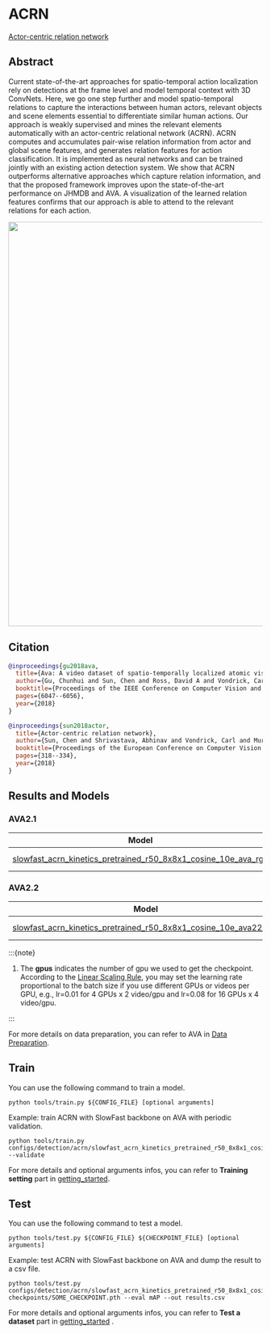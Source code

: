 # ACRN

[Actor-centric relation network](https://openaccess.thecvf.com/content_ECCV_2018/html/Chen_Sun_Actor-centric_Relation_Network_ECCV_2018_paper.html)

<!-- [ALGORITHM] -->

## Abstract

<!-- [ABSTRACT] -->

Current state-of-the-art approaches for spatio-temporal action localization rely on detections at the frame level and model temporal context with 3D ConvNets. Here, we go one step further and model spatio-temporal relations to capture the interactions between human actors, relevant objects and scene elements essential to differentiate similar human actions. Our approach is weakly supervised and mines the relevant elements automatically with an actor-centric relational network (ACRN). ACRN computes and accumulates pair-wise relation information from actor and global scene features, and generates relation features for action classification. It is implemented as neural networks and can be trained jointly with an existing action detection system. We show that ACRN outperforms alternative approaches which capture relation information, and that the proposed framework improves upon the state-of-the-art performance on JHMDB and AVA. A visualization of the learned relation features confirms that our approach is able to attend to the relevant relations for each action.

<!-- [IMAGE] -->
<div align=center>
<img src="https://user-images.githubusercontent.com/34324155/142996406-09ac1b09-2a9e-478c-9035-5fe7a80bc80b.png" width="800"/>
</div>

## Citation

<!-- [DATASET] -->

```BibTeX
@inproceedings{gu2018ava,
  title={Ava: A video dataset of spatio-temporally localized atomic visual actions},
  author={Gu, Chunhui and Sun, Chen and Ross, David A and Vondrick, Carl and Pantofaru, Caroline and Li, Yeqing and Vijayanarasimhan, Sudheendra and Toderici, George and Ricco, Susanna and Sukthankar, Rahul and others},
  booktitle={Proceedings of the IEEE Conference on Computer Vision and Pattern Recognition},
  pages={6047--6056},
  year={2018}
}
```

```BibTeX
@inproceedings{sun2018actor,
  title={Actor-centric relation network},
  author={Sun, Chen and Shrivastava, Abhinav and Vondrick, Carl and Murphy, Kevin and Sukthankar, Rahul and Schmid, Cordelia},
  booktitle={Proceedings of the European Conference on Computer Vision (ECCV)},
  pages={318--334},
  year={2018}
}
```

## Results and Models

### AVA2.1

|                            Model                             | Modality |  Pretrained  | Backbone | Input | gpus | mAP  |                             log                              |                             json                             |                             ckpt                             |
| :----------------------------------------------------------: | :------: | :----------: | :------: | :---: | :--: | :--: | :----------------------------------------------------------: | :----------------------------------------------------------: | :----------------------------------------------------------: |
| [slowfast_acrn_kinetics_pretrained_r50_8x8x1_cosine_10e_ava_rgb](/configs/detection/acrn/slowfast_acrn_kinetics_pretrained_r50_8x8x1_cosine_10e_ava_rgb.py) |   RGB    | Kinetics-400 | ResNet50 | 32x2  |  8   | 27.1 | [log](https://download.openmmlab.com/mmaction/detection/acrn/slowfast_acrn_kinetics_pretrained_r50_8x8x1_cosine_10e_ava_rgb/slowfast_acrn_kinetics_pretrained_r50_8x8x1_cosine_10e_ava_rgb.log) | [json](https://download.openmmlab.com/mmaction/detection/acrn/slowfast_acrn_kinetics_pretrained_r50_8x8x1_cosine_10e_ava_rgb/slowfast_acrn_kinetics_pretrained_r50_8x8x1_cosine_10e_ava_rgb.json) | [ckpt](https://download.openmmlab.com/mmaction/detection/acrn/slowfast_acrn_kinetics_pretrained_r50_8x8x1_cosine_10e_ava_rgb/slowfast_acrn_kinetics_pretrained_r50_8x8x1_cosine_10e_ava_rgb-49b07bf2.pth) |

### AVA2.2

|                            Model                             | Modality |  Pretrained  | Backbone | Input | gpus | mAP  |                             log                              |                             json                             |                             ckpt                             |
| :----------------------------------------------------------: | :------: | :----------: | :------: | :---: | :--: | :--: | :----------------------------------------------------------: | :----------------------------------------------------------: | :----------------------------------------------------------: |
| [slowfast_acrn_kinetics_pretrained_r50_8x8x1_cosine_10e_ava22_rgb](/configs/detection/acrn/slowfast_acrn_kinetics_pretrained_r50_8x8x1_cosine_10e_ava22_rgb.py) |   RGB    | Kinetics-400 | ResNet50 | 32x2  |  8   | 27.8 | [log](https://download.openmmlab.com/mmaction/detection/acrn/slowfast_acrn_kinetics_pretrained_r50_8x8x1_cosine_10e_ava22_rgb/slowfast_acrn_kinetics_pretrained_r50_8x8x1_cosine_10e_ava22_rgb.log) | [json](https://download.openmmlab.com/mmaction/detection/acrn/slowfast_acrn_kinetics_pretrained_r50_8x8x1_cosine_10e_ava22_rgb/slowfast_acrn_kinetics_pretrained_r50_8x8x1_cosine_10e_ava22_rgb.json) | [ckpt](https://download.openmmlab.com/mmaction/detection/acrn/slowfast_acrn_kinetics_pretrained_r50_8x8x1_cosine_10e_ava22_rgb/slowfast_acrn_kinetics_pretrained_r50_8x8x1_cosine_10e_ava22_rgb-2be32625.pth) |

:::{note}

1. The **gpus** indicates the number of gpu we used to get the checkpoint.
   According to the [Linear Scaling Rule](https://arxiv.org/abs/1706.02677), you may set the learning rate proportional to the batch size if you use different GPUs or videos per GPU,
   e.g., lr=0.01 for 4 GPUs x 2 video/gpu and lr=0.08 for 16 GPUs x 4 video/gpu.

:::

For more details on data preparation, you can refer to AVA in [Data Preparation](/docs/data_preparation.md).

## Train

You can use the following command to train a model.

```shell
python tools/train.py ${CONFIG_FILE} [optional arguments]
```

Example: train ACRN with SlowFast backbone on AVA with periodic validation.

```shell
python tools/train.py configs/detection/acrn/slowfast_acrn_kinetics_pretrained_r50_8x8x1_cosine_10e_ava22_rgb.py --validate
```

For more details and optional arguments infos, you can refer to **Training setting** part in [getting_started](/docs/getting_started.md#training-setting).

## Test

You can use the following command to test a model.

```shell
python tools/test.py ${CONFIG_FILE} ${CHECKPOINT_FILE} [optional arguments]
```

Example: test ACRN with SlowFast backbone on AVA and dump the result to a csv file.

```shell
python tools/test.py configs/detection/acrn/slowfast_acrn_kinetics_pretrained_r50_8x8x1_cosine_10e_ava22_rgb.py checkpoints/SOME_CHECKPOINT.pth --eval mAP --out results.csv
```

For more details and optional arguments infos, you can refer to **Test a dataset** part in [getting_started](/docs/getting_started.md#test-a-dataset) .
